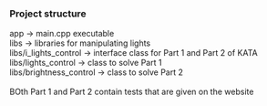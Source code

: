 ### Project structure
app -> main.cpp executable <br/>
libs -> libraries for manipulating lights <br/>
libs/i_lights_control -> interface class for Part 1 and Part 2 of KATA <br/>
libs/lights_control -> class to solve Part 1 <br/>
libs/brightness_control -> class to solve Part 2 <br/>
<br/>
BOth Part 1 and Part 2 contain tests that are given on the website